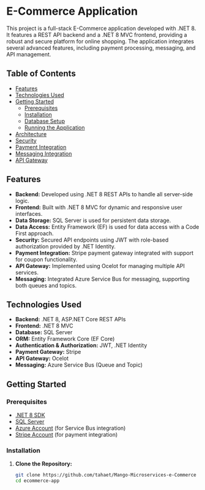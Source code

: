 # E-Commerce Application

This project is a full-stack E-Commerce application developed with .NET 8. It features a REST API backend and a .NET 8 MVC frontend, providing a robust and secure platform for online shopping. The application integrates several advanced features, including payment processing, messaging, and API management.

## Table of Contents
- [Features](#features)
- [Technologies Used](#technologies-used)
- [Getting Started](#getting-started)
  - [Prerequisites](#prerequisites)
  - [Installation](#installation)
  - [Database Setup](#database-setup)
  - [Running the Application](#running-the-application)
- [Architecture](#architecture)
- [Security](#security)
- [Payment Integration](#payment-integration)
- [Messaging Integration](#messaging-integration)
- [API Gateway](#api-gateway)

## Features
- **Backend:** Developed using .NET 8 REST APIs to handle all server-side logic.
- **Frontend:** Built with .NET 8 MVC for dynamic and responsive user interfaces.
- **Data Storage:** SQL Server is used for persistent data storage.
- **Data Access:** Entity Framework (EF) is used for data access with a Code First approach.
- **Security:** Secured API endpoints using JWT with role-based authorization provided by .NET Identity.
- **Payment Integration:** Stripe payment gateway integrated with support for coupon functionality.
- **API Gateway:** Implemented using Ocelot for managing multiple API services.
- **Messaging:** Integrated Azure Service Bus for messaging, supporting both queues and topics.

## Technologies Used
- **Backend:** .NET 8, ASP.NET Core REST APIs
- **Frontend:** .NET 8 MVC
- **Database:** SQL Server
- **ORM:** Entity Framework Core (EF Core)
- **Authentication & Authorization:** JWT, .NET Identity
- **Payment Gateway:** Stripe
- **API Gateway:** Ocelot
- **Messaging:** Azure Service Bus (Queue and Topic)

## Getting Started

### Prerequisites
- [.NET 8 SDK](https://dotnet.microsoft.com/download)
- [SQL Server](https://www.microsoft.com/en-us/sql-server/sql-server-downloads)
- [Azure Account](https://azure.microsoft.com/en-us/free/) (for Service Bus integration)
- [Stripe Account](https://stripe.com/) (for payment integration)

### Installation
1. **Clone the Repository:**
   ```bash
   git clone https://github.com/tahaet/Mango-Microservices-e-Commerce
   cd ecommerce-app
